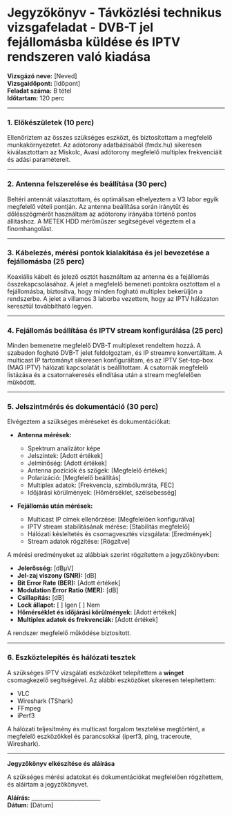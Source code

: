 # Jegyzőkönyv - Távközlési technikus vizsgafeladat - DVB-T jel fejállomásba küldése és IPTV rendszeren való kiadása

**Vizsgázó neve:** [Neved]  
**Vizsgaidőpont:** [Időpont]  
**Feladat száma:** B tétel  
**Időtartam:** 120 perc

---

### 1. Előkészületek (10 perc)

Ellenőriztem az összes szükséges eszközt, és biztosítottam a megfelelő munkakörnyezetet. Az adótorony adatbázisából (fmdx.hu) sikeresen kiválasztottam az Miskolc, Avasi adótorony megfelelő multiplex frekvenciáit és adási paramétereit.

---

### 2. Antenna felszerelése és beállítása (30 perc)

Beltéri antennát választottam, és optimálisan elhelyeztem a V3 labor egyik megfelelő vételi pontján. Az antenna beállítása során iránytűt és dőlésszögmérőt használtam az adótorony irányába történő pontos állításhoz. A METEK HDD mérőműszer segítségével végeztem el a finomhangolást.

---

### 3. Kábelezés, mérési pontok kialakítása és jel bevezetése a fejállomásba (25 perc)

Koaxiális kábelt és jelező osztót használtam az antenna és a fejállomás összekapcsolásához. A jelet a megfelelő bemeneti pontokra osztottam el a fejállomásba, biztosítva, hogy minden fogható multiplex bekerüljön a rendszerbe. A jelet a villamos 3 laborba vezettem, hogy az IPTV hálózaton keresztül továbbítható legyen.

---

### 4. Fejállomás beállítása és IPTV stream konfigurálása (25 perc)

Minden bemenetre megfelelő DVB-T multiplexet rendeltem hozzá. A szabadon fogható DVB-T jelet feldolgoztam, és IP streamre konvertáltam. A multicast IP tartományt sikeresen konfiguráltam, és az IPTV Set-top-box (MAG IPTV) hálózati kapcsolatát is beállítottam. A csatornák megfelelő listázása és a csatornakeresés elindítása után a stream megfelelően működött.

---

### 5. Jelszintmérés és dokumentáció (30 perc)

Elvégeztem a szükséges méréseket és dokumentációkat:

- **Antenna mérések:**  
  - Spektrum analizátor képe  
  - Jelszintek: [Adott értékek]  
  - Jelminőség: [Adott értékek]  
  - Antenna pozíciók és szögek: [Megfelelő értékek]  
  - Polarizáció: [Megfelelő beállítás]  
  - Multiplex adatok: [Frekvencia, szimbólumráta, FEC]  
  - Időjárási körülmények: [Hőmérséklet, szélsebesség]

- **Fejállomás után mérések:**  
  - Multicast IP címek ellenőrzése: [Megfelelően konfigurálva]  
  - IPTV stream stabilitásának mérése: [Stabilitás megfelelő]  
  - Hálózati késleltetés és csomagvesztés vizsgálata: [Eredmények]  
  - Stream adatok rögzítése: [Rögzítve]  

A mérési eredményeket az alábbiak szerint rögzítettem a jegyzőkönyvben:

- **Jelerősség:** [dBμV]  
- **Jel-zaj viszony (SNR):** [dB]  
- **Bit Error Rate (BER):** [Adott értékek]  
- **Modulation Error Ratio (MER):** [dB]  
- **Csillapítás:** [dB]  
- **Lock állapot:** [ ] Igen [ ] Nem  
- **Hőmérséklet és időjárási körülmények:** [Adott értékek]  
- **Multiplex adatok és frekvenciák:** [Adott értékek]  

A rendszer megfelelő működése biztosított.

---

### 6. Eszköztelepítés és hálózati tesztek

A szükséges IPTV vizsgálati eszközöket telepítettem a **winget** csomagkezelő segítségével. Az alábbi eszközöket sikeresen telepítettem:

- VLC  
- Wireshark (TShark)  
- FFmpeg  
- iPerf3  

A hálózati teljesítmény és multicast forgalom tesztelése megtörtént, a megfelelő eszközökkel és parancsokkal (iperf3, ping, traceroute, Wireshark).

---

**Jegyzőkönyv elkészítése és aláírása**

A szükséges mérési adatokat és dokumentációkat megfelelően rögzítettem, és aláírtam a jegyzőkönyvet.

**Aláírás:** _________________________  
**Dátum:** [Dátum]
